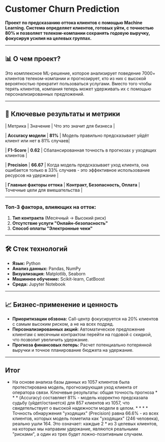 # Customer Churn Prediction 

**Проект по предсказанию оттока клиентов с помощью Machine Learning. Система определяет клиентов, готовых уйти, с точностью 80% и позволяет телеком-компании сохранять годовую выручку, фокусируя усилия на целевых группах.**

---

## 📊 О чем проект?

Это комплексное ML-решение, которое анализирует поведение 7000+ клиентов телеком-компании и прогнозирует, кто из них с высокой вероятностью прекратит пользоваться услугами. Вместо того чтобы терять клиентов, компания теперь может удерживать их с помощью персонализированных предложений.

---

## 🎯 Ключевые результаты и метрики

| Метрика | Значение | Что это значит для бизнеса |

| **Accuracy модели** | **81%** | Модель правильно предсказывает уйдёт клиент или нет в 81% случаев|

| **F1-Score** | **0.62** | Сбалансированная точность в прогнозах у уходящих клиентов |

| **Precision** | **66.67** | Когда модель предсказывает уход клиента, она ошибается только в 33% случаев - это эффективное использование ресурсов на удержание |

| **Главные факторы оттока** | **Контракт, Безопасность, Оплата** | Точечные цели для вмешательства |

---

### Топ-3 фактора, влияющих на отток:
1.  **Тип контракта** (Месячный → Высокий риск)
2.  **Отсутствие услуги "Онлайн-безопасность"**
3.  **Способ оплаты "Электронные чеки"**

---

## 🛠️ Стек технологий

*   **Язык:** Python
*   **Анализ данных:** Pandas, NumPy
*   **Визуализация:** Matplotlib, Seaborn
*   **Машинное обучение:** Scikit-learn, CatBoost
*   **Среда:** Jupyter Notebook

---

## 📈 Бизнес-применение и ценность

*   **Приоритизации обзвона:** Call-центр фокусируется на 20% клиентов с самым высоким риском, а не на всех подряд.
*   **Персонализированных акций:** Автоматическое предложение клиентам с месячным контрактом перейти на годовой с скидкой, что позволит увеличить удержание.
*   **Прогноза финансовых потерь:** Расчет потенциально потерянной выручки и точное планирование бюджета на удержание.

---

## Итог

* На основе анализа базы данных из 1057 клиентов была протестирована модель, прогнозирующая уход клиента от оператора связи. Ключевые результаты: общая точность прогноза * * * (Accuracy) составляет 81% - модель корректно предсказала судьбу (уйдет/останется) для 857 клиентов из 1057, что свидетельствует о высокой надежности модели в целом. * * * * Точность обнаружения "уходящих" (Precision) равна 66.6% - из всех клиентов, которых модель пометила как "уходящих" (246 человека), реально ушли 164. Это означает: каждые 2 * из 3 целевых клиентов, на которых мы направим удержание, являются реальными "рисками", а один из трех будет ложно-позитивным случаем.
